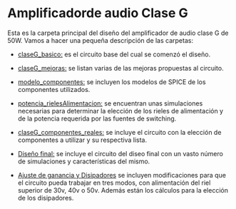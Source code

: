 # Amplificadorde audio Clase G

Esta es la carpeta principal del diseño del amplificador de audio clase G de 50W. Vamos a hacer una pequeña descripción de las carpetas:

- [claseG_basico:](https://github.com/tobias-liaudat/ClassG_amp/tree/master/Amplificador/claseG_basico) es el circuito base del cual se comenzó el diseño.

- [claseG_mejoras:](https://github.com/tobias-liaudat/ClassG_amp/tree/master/Amplificador/claseG_mejoras) se listan varias de las mejoras propuestas al circuito.

- [modelo_componentes:](https://github.com/tobias-liaudat/ClassG_amp/tree/master/Amplificador/modelo_componentes) se incluyen los modelos de SPICE de los componentes utilizados.

- [potencia_rielesAlimentacion:](https://github.com/tobias-liaudat/ClassG_amp/tree/master/Amplificador/potencia_rielesAlimentacion) se encuentran unas simulaciones necesarias para determinar la elección de los rieles de alimentación y de la potencia requerida por las fuentes de switching.

- [claseG_componentes_reales:](https://github.com/tobias-liaudat/ClassG_amp/tree/master/Amplificador/claseG_componentes_reales) se incluye el circuito con la elección de componentes a utilizar y su respectiva lista.

- [Diseño final:](https://github.com/tobias-liaudat/ClassG_amp/tree/master/Amplificador/Dise%C3%B1o%20final) se incluye el circuito del diseo final con un vasto número de simulaciones y características del mismo.

- [Ajuste de ganancia y Disipadores](https://github.com/tobias-liaudat/ClassG_amp/tree/master/Amplificador/Ajustes_ganancia_alimentacion) se incluyen modificaciones para que el circuito pueda trabajar en tres modos, con alimentación del riel superior de 30v, 40v o 50v. Además están los cálculos para la elección de los disipadores.


